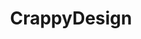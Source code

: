 ---
title: CrappyDesign
crosslinks:
- youtubefactsbot
- anti_gif_bot
- livven
- funny
- xkcd
- dontdeadopeninside
- autourbanbot
- tmsbmeta
- nocontext
- mildlyinfuriating
- mildlyinteresting
- pics
- WTF
- AskReddit
- ProgrammerHumor
- SubAutoCorrectBot
- softwaregore
- NotMyJob
- accidentalswastika
- gifs
---